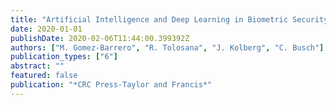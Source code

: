 ```yaml
---
title: "Artificial Intelligence and Deep Learning in Biometric Security: Trends, Potential and Challenge"
date: 2020-01-01
publishDate: 2020-02-06T11:44:00.399392Z
authors: ["M. Gomez-Barrero", "R. Tolosana", "J. Kolberg", "C. Busch"]
publication_types: ["6"]
abstract: ""
featured: false
publication: "*CRC Press-Taylor and Francis*"
---
```


